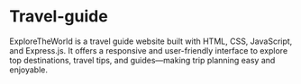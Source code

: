 # Travel-guide
ExploreTheWorld is a travel guide website built with HTML, CSS, JavaScript, and Express.js. It offers a responsive and user-friendly interface to explore top destinations, travel tips, and guides—making trip planning easy and enjoyable.
